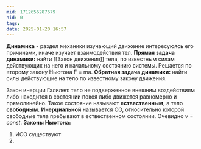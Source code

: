 ```yaml
---
mid: 1712656287679
nid: 0
tags: 
date: 2025-01-20 16:57
---
```

**Динамика** - раздел механики изучающий движение интересуюясь его причинами, иначе изучает взаимодействия тел.
**Прямая задача динамики:** найти [[Закон движения]] тела, по известным силам действующих на него и начальному состоянию системы. Решается по второму закону Ньютона F = ma.
**Обратная задача динамики:** найти силы действующие на тело по известному закону движения.

Закон инерции Галилея: тело не подверженное внешним воздействиям либо находится в состоянии покоя либо движется равномерно и прямолинейно. Такое состояние называют **ествественным,** а тело **свободным.**
**Инерциальной** называется СО, относительно которой свободные тела пребывают в ествественном состоянии. Очевидно $v = const$.
**Законы Ньютона:**
1. ИСО существуют
2. 